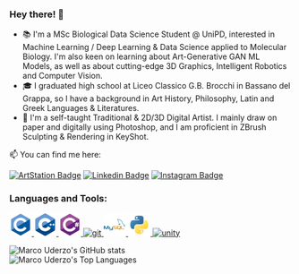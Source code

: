 ### Hey there! 👋 


- 📚 I'm a MSc Biological Data Science Student @ UniPD, interested in Machine Learning / Deep Learning & Data Science applied to Molecular Biology. I'm also keen on learning about Art-Generative GAN ML Models, as well as about cutting-edge 3D Graphics, Intelligent Robotics and Computer Vision.
- 🎓 I graduated high school at Liceo Classico G.B. Brocchi in Bassano del Grappa, so I have a background in Art History, Philosophy, Latin and Greek Languages & Literatures.
- 🎨 I'm a self-taught Traditional & 2D/3D Digital Artist. I mainly draw on paper and digitally using Photoshop, and I am proficient in ZBrush Sculpting & Rendering in KeyShot.

📫 You can find me here:

[![ArtStation Badge](https://img.shields.io/badge/-ArtStation-2A79C6?style=flat-square&logo=ArtStation&logoColor=white&link=mailto:marco.uderzodj@gmail.com)](https://www.artstation.com/marcouderzo)
[![Linkedin Badge](https://img.shields.io/badge/-LinkedIn-blue?style=flat-square&logo=Linkedin&logoColor=white&link=https://https://www.linkedin.com/in/marcouderzo/)](https://www.linkedin.com/in/marcouderzo/)
[![Instagram Badge](https://img.shields.io/badge/-Instagram-C13584?style=flat-quare&labelColor=C13584&logo=instagram&logoColor=white&link=https://https://www.instagram.com/marcouderzo/)](https://www.instagram.com/marcouderzo/)


<h3 align="left">Languages and Tools:</h3>
<a href="https://www.cprogramming.com/" target="_blank" rel="noreferrer"> <img src="https://raw.githubusercontent.com/devicons/devicon/master/icons/c/c-original.svg" alt="c" width="40" height="40"/> </a> <a href="https://www.w3schools.com/cpp/" target="_blank" rel="noreferrer"> <img src="https://raw.githubusercontent.com/devicons/devicon/master/icons/cplusplus/cplusplus-original.svg" alt="cplusplus" width="40" height="40"/> </a> <a href="https://www.w3schools.com/cs/" target="_blank" rel="noreferrer"> <img src="https://raw.githubusercontent.com/devicons/devicon/master/icons/csharp/csharp-original.svg" alt="csharp" width="40" height="40"/> </a> <a href="https://git-scm.com/" target="_blank" rel="noreferrer"> <img src="https://www.vectorlogo.zone/logos/git-scm/git-scm-icon.svg" alt="git" width="40" height="40"/> </a> <a href="https://www.mysql.com/" target="_blank" rel="noreferrer"> <img src="https://raw.githubusercontent.com/devicons/devicon/master/icons/mysql/mysql-original-wordmark.svg" alt="mysql" width="40" height="40"/> </a> <a href="https://www.python.org" target="_blank" rel="noreferrer"> <img src="https://raw.githubusercontent.com/devicons/devicon/master/icons/python/python-original.svg" alt="python" width="40" height="40"/> </a> <a href="https://unity.com/" target="_blank" rel="noreferrer"> <img src="https://www.vectorlogo.zone/logos/unity3d/unity3d-icon.svg" alt="unity" width="40" height="40"/> </a> </p>

![Marco Uderzo's GitHub stats](https://github-readme-stats.vercel.app/api?username=marcouderzo&show_icons=true&theme=github_dark) <br/>
![Marco Uderzo's Top Languages](https://github-readme-stats.vercel.app/api/top-langs?username=marcouderzo&show_icons=true&locale=en&layout=compact&theme=github_dark)
